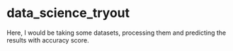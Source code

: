 # data_science_tryout
Here, I would be taking some datasets, processing them and predicting the results with accuracy score.
